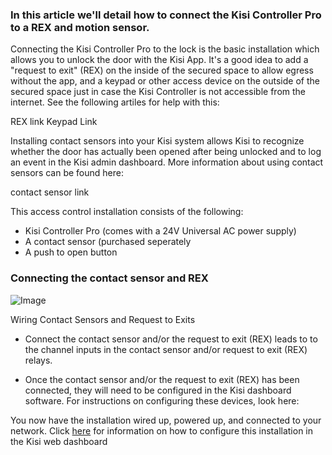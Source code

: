 
<h3>In this article we'll detail how to connect the Kisi Controller Pro to a REX and motion sensor.</h3>

Connecting the Kisi Controller Pro to the lock is the basic installation which allows you to unlock the door with the Kisi App. It's a good idea to add a "request to exit" (REX) on the inside of the secured space to allow egress without the app, and a keypad or other access device on the outside of the secured space just in case the Kisi Controller is not accessible from the internet. See the following artiles for help with this:

REX link
Keypad Link

Installing contact sensors into your Kisi system allows Kisi to recognize whether the door has actually been opened after being unlocked and to log an event in the Kisi admin dashboard. More information about using contact sensors can be found here:

contact sensor link

This access control installation consists of the following: 
* Kisi Controller Pro (comes with a 24V Universal AC power supply)
* A contact sensor (purchased seperately
* A push to open button

<h3>Connecting the contact sensor and REX</h3> 
<p>
  
![Image](https://help.kisi.io/hc/article_attachments/360026425753/Screen_Shot_2019-02-11_at_2.57.13_PM.png)

Wiring Contact Sensors and Request to Exits

*   Connect the contact sensor and/or the request to exit (REX) leads to to the channel inputs in the contact sensor and/or request to exit (REX) relays.  

* Once the contact sensor and/or the request to exit (REX) has been connected, they will need to be configured in the Kisi dashboard software. For instructions on configuring these devices, look here: 


You now have the installation wired up, powered up, and connected to your network. Click [here](https://help.kisi.io/hc/en-us/sections/115002573047-Kisi-Web-Dashboard) for information on how to configure this installation in the Kisi web dashboard


